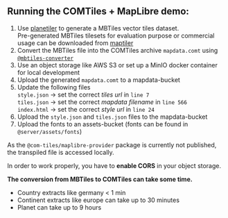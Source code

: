 ## Running the COMTiles + MapLibre demo:

1. Use [planetiler](https://github.com/onthegomap/planetiler) to generate a MBTiles vector tiles dataset. <br> Pre-generated MBTiles tilesets for evaluation purpose or commercial usage can be downloaded from [maptiler](https://www.maptiler.com/)
2. Convert the MBTiles file into the COMTiles archive `mapdata.comt` using [`@mbtiles-converter`](https://github.com/mactrem/com-tiles/tree/main/packages/mbtiles-converter)
3. Use an object storage like AWS S3 or set up a MinIO docker container for local development
4. Upload the generated `mapdata.comt` to a mapdata-bucket
5. Update the following files <br> `style.json` → set the correct _tiles url_ in `line 7` <br> `tiles.json` → set the correct _mapdata filename_ in `line 566` <br> `index.html` → set the correct _style url_ in `line 24`
6. Upload the `style.json` and `tiles.json` files to the mapdata-bucket
7. Upload the fonts to an assets-bucket (fonts can be found in `@server/assets/fonts`)

As the `@com-tiles/maplibre-provider` package is currently not published, the transpiled file is accessed locally.

In order to work properly, you have to **enable CORS** in your object storage.

**The conversion from MBTiles to COMTiles can take some time.**

- Country extracts like germany < 1 min
- Continent extracts like europe can take up to 30 minutes
- Planet can take up to 9 hours
